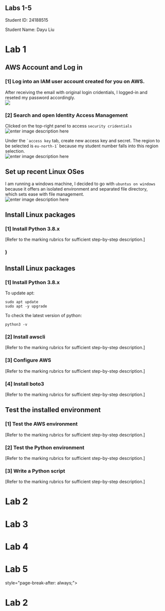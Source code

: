 <p></p><div></div><p></p>
  <h2>Labs 1-5</h2>
  <p>Student ID: 24188515</p>
  <p>Student Name: Dayu Liu</p>

<h1 id="lab-1">Lab 1</h1>
<h2 id="aws-account-and-log-in">AWS Account and Log in</h2>
<h3 id="log-into-an-iam-user-account-created-for-you-on-aws.">[1] Log into an IAM user account created for you on AWS.</h3>
<p>After receiving the email with original login cridentials, I logged-in and reseted my password accordingly.<br>
<img src="http://127.0.0.1/assets/lab1-1.png" alton here"></p>
<h3 id="search-and-open-identity-access-management">[2] Search and open Identity Access Management</h3>
<p>Clicked on the top-right panel to access <code>security cridentials</code><br>
<img src="http://127.0.0.1/assets/lab1-2.png" alt="enter image description here"></p>
<p>Under the <code>`access key</code> tab, create new access key and secret. The region to be selected is <code>eu-north-1</code>` because my student number falls into this region selection.<br>
<img src="http://127.0.0.1/assets/lab1-3.png" alt="enter image description here"></p>
<h2 id="set-up-recent-linux-oses">Set up recent Linux OSes</h2>
<p>

I am running a windows machine, I decided to go with `ubuntus on windows` because it offers an isolated environment and separated file directory, which sets ease with file management.<br>
<img src="
![enter image descriptihttp://127.0.0.1/assets/lab1-4.png" alt="enter image description here"></p>
<h2 id="install-linux-packages">Install Linux packages</h2>
<h3 id="install-python-3.8.x">[1] Install Python 3.8.x</h3>
<p>[Refer to the marking rubrics for sufficient step-by-step description.]</p>
<h3 id="install-awscli">)

## Install Linux packages

### [1] Install Python 3.8.x

To update apt:

    sudo apt update
    sudo apt -y upgrade

To check the latest version of python:

    python3 -v
    

### [2] Install awscli</h3>
<p>[Refer to the marking rubrics for sufficient step-by-step description.]</p>
<h3 id="configure-aws">[3] Configure AWS</h3>
<p>[Refer to the marking rubrics for sufficient step-by-step description.]</p>
<h3 id="install-boto3">[4] Install boto3</h3>
<p>[Refer to the marking rubrics for sufficient step-by-step description.]</p>
<h2 id="test-the-installed-environment">Test the installed environment</h2>
<h3 id="test-the-aws-environment">[1] Test the AWS environment</h3>
<p>[Refer to the marking rubrics for sufficient step-by-step description.]</p>
<h3 id="test-the-python-environment">[2] Test the Python environment</h3>
<p>

[Refer to the marking rubrics for sufficient step-by-step description.]</p>
<h3 id="write-a-python-script">[3] Write a Python script</h3>
<p>

[Refer to the marking rubrics for sufficient step-by-step description.]</p>

<div></div>
<h1 id="lab-2">Lab 2</h1>
<div></div>
<h1 id="lab-3">Lab 3</h1>
<div></div>
<h1 id="lab-4">Lab 4</h1>
<div></div>
<h1 id="lab-5">Lab 5</h1> style="page-break-after: always;"></div>

# Lab 2
<div

<!--stackedit_data:
eyJoaXN0b3J5IjpbMTc4MzY5Mjg5M119
-->
